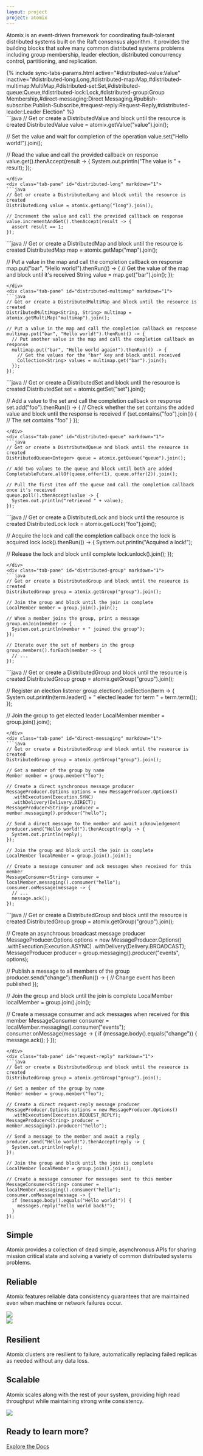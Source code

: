 ```yaml
---
layout: project
project: atomix
---
```


<div class="feature intro">
  <div class="container">
    <div class="row">
      <div class="col-sm-12">
        <p>
Atomix is an event-driven framework for coordinating fault-tolerant distributed systems built on the Raft consensus algorithm. It provides the building blocks that solve many common distributed systems problems including group membership, leader election, distributed concurrency control, partitioning, and replication.
        </p>
      </div>
    </div>
  </div>
</div>

<!-- Simple -->
<div class="feature gray-background">
  <div class="container">
    <div class="row">

<div class="col-sm-7" markdown="1">
{% include sync-tabs-params.html active="#distributed-value:Value" inactive="#distributed-long:Long,#distributed-map:Map,#distributed-multimap:MultiMap,#distributed-set:Set,#distributed-queue:Queue,#distributed-lock:Lock,#distributed-group:Group Membership,#direct-messaging:Direct Messaging,#publish-subscribe:Publish-Subscribe,#request-reply:Request-Reply,#distributed-leader:Leader Election" %}
<div class="tab-content" markdown="1">
<div class="tab-pane active" id="distributed-value" markdown="1">
```java
// Get or create a DistributedValue and block until the resource is created
DistributedValue<String> value = atomix.getValue("value").join();

// Set the value and wait for completion of the operation
value.set("Hello world!").join();

// Read the value and call the provided callback on response
value.get().thenAccept(result -> {
  System.out.println("The value is " + result);
});
```
</div>
<div class="tab-pane" id="distributed-long" markdown="1">
```java
// Get or create a DistributedLong and block until the resource is created
DistributedLong value = atomix.getLong("long").join();

// Increment the value and call the provided callback on response
value.incrementAndGet().thenAccept(result -> {
  assert result == 1;
});
```
</div>
<div class="tab-pane" id="distributed-map" markdown="1">
```java
// Get or create a DistributedMap and block until the resource is created
DistributedMap<String, String> map = atomix.getMap("map").join();

// Put a value in the map and call the completion callback on response
map.put("bar", "Hello world!").thenRun(() -> {
  // Get the value of the map and block until it's received
  String value = map.get("bar").join();
});
```
</div>
<div class="tab-pane" id="distributed-multimap" markdown="1">
```java
// Get or create a DistributedMultiMap and block until the resource is created
DistributedMultiMap<String, String> multimap = atomix.getMultiMap("multimap").join();

// Put a value in the map and call the completion callback on response
multimap.put("bar", "Hello world!").thenRun(() -> {
  // Put another value in the map and call the completion callback on response
  multimap.put("bar", "Hello world again!").thenRun(() -> {
    // Get the values for the "bar" key and block until received
    Collection<String> values = multimap.get("bar").join();
  });
});
```
</div>
<div class="tab-pane" id="distributed-set" markdown="1">
```java
// Get or create a DistributedSet and block until the resource is created
DistributedSet<String> set = atomix.getSet("set").join();

// Add a value to the set and call the completion callback on response
set.add("foo").thenRun(() -> {
  // Check whether the set contains the added value and block until the response is received
  if (set.contains("foo").join()) {
    // The set contains "foo"
  }
});
```
</div>
<div class="tab-pane" id="distributed-queue" markdown="1">
```java
// Get or create a DistributedQueue and block until the resource is created
DistributedQueue<Integer> queue = atomix.getQueue("queue").join();

// Add two values to the queue and block until both are added
CompletableFuture.allOf(queue.offer(1), queue.offer(2)).join();

// Pull the first item off the queue and call the completion callback once it's received
queue.poll().thenAccept(value -> {
  System.out.println("retrieved " + value);
});
```
</div>
<div class="tab-pane" id="distributed-lock" markdown="1">
```java
// Get or create a DistributedLock and block until the resource is created
DistributedLock lock = atomix.getLock("foo").join();

// Acquire the lock and call the completion callback once the lock is acquired
lock.lock().thenRun(() -> {
  System.out.println("Acquired a lock!");

  // Release the lock and block until complete
  lock.unlock().join();
});
```
</div>
<div class="tab-pane" id="distributed-group" markdown="1">
```java
// Get or create a DistributedGroup and block until the resource is created
DistributedGroup group = atomix.getGroup("group").join();

// Join the group and block until the join is complete
LocalMember member = group.join().join();

// When a member joins the group, print a message
group.onJoin(member -> {
  System.out.println(member + " joined the group");
});

// Iterate over the set of members in the group
group.members().forEach(member -> {
  // ...
});
```
</div>
<div class="tab-pane" id="distributed-leader" markdown="1">
```java
// Get or create a DistributedGroup and block until the resource is created
DistributedGroup group = atomix.getGroup("group").join();

// Register an election listener
group.election().onElection(term -> {
  System.out.println(term.leader() + " elected leader for term " + term.term());
});

// Join the group to get elected leader
LocalMember member = group.join().join();
```
</div>
<div class="tab-pane" id="direct-messaging" markdown="1">
```java
// Get or create a DistributedGroup and block until the resource is created
DistributedGroup group = atomix.getGroup("group").join();

// Get a member of the group by name
Member member = group.member("foo");

// Create a direct synchronous message producer
MessageProducer.Options options = new MessageProducer.Options()
  .withExecution(Execution.SYNC)
  .withDelivery(Delivery.DIRECT);
MessageProducer<String> producer = member.messaging().producer("hello");

// Send a direct message to the member and await acknowledgement
producer.send("Hello world!").thenAccept(reply -> {
  System.out.println(reply);
});

// Join the group and block until the join is complete
LocalMember localMember = group.join().join();

// Create a message consumer and ack messages when received for this member
MessageConsumer<String> consumer = localMember.messaging().consumer("hello");
consumer.onMessage(message -> {
  // ...
  message.ack();
});
```
</div>
<div class="tab-pane" id="publish-subscribe" markdown="1">
```java
// Get or create a DistributedGroup and block until the resource is created
DistributedGroup group = atomix.getGroup("group").join();

// Create an asynchroous broadcast message producer
MessageProducer.Options options = new MessageProducer.Options()
  .withExecution(Execution.ASYNC)
  .withDelivery(Delivery.BROADCAST);
MessageProducer<String> producer = group.messaging().producer("events", options);

// Publish a message to all members of the group
producer.send("change").thenRun(() -> {
  // Change event has been published
});

// Join the group and block until the join is complete
LocalMember localMember = group.join().join();

// Create a message consumer and ack messages when received for this member
MessageConsumer<String> consumer = localMember.messaging().consumer("events");
consumer.onMessage(message -> {
  if (message.body().equals("change")) {
    message.ack();
  }
});
```
</div>
<div class="tab-pane" id="request-reply" markdown="1">
```java
// Get or create a DistributedGroup and block until the resource is created
DistributedGroup group = atomix.getGroup("group").join();

// Get a member of the group by name
Member member = group.member("foo");

// Create a direct request-reply message producer
MessageProducer.Options options = new MessageProducer.Options()
  .withExecution(Execution.REQUEST_REPLY);
MessageProducer<String> producer = member.messaging().producer("hello");

// Send a message to the member and await a reply
producer.send("Hello world!").thenAccept(reply -> {
  System.out.println(reply);
});

// Join the group and block until the join is complete
LocalMember localMember = group.join().join();

// Create a message consumer for messages sent to this member
MessageConsumer<String> consumer = localMember.messaging().consumer("hello");
consumer.onMessage(message -> {
  if (message.body().equals("Hello world!")) {
    messages.reply("Hello world back!");
  }
});
```
</div>
</div>
</div>
    <div class="col-sm-5 text-right">
      <h2>Simple</h2>
      <p>Atomix provides a collection of dead simple, asynchronous APIs for sharing mission critical state and solving a variety of common distributed systems problems.</p>
    </div>
    </div>
  </div>
</div>

<!-- Reliable -->
<div class="feature white-background">
  <div class="container">
    <div class="row">
      <div class="col-sm-6">
        <h2>Reliable</h2>
        <p>Atomix features reliable data consistency guarantees that are maintained even when machine or network failures occur.</p>
      </div>
      <div class="col-sm-5 text-right">
        <img class="svg" src="/assets/img/icons/reliable.svg">
      </div>
    </div>
  </div>
</div>

<!--Resilient -->
<div class="feature gray-background">
  <div class="container">
    <div class="row">
      <div class="col-sm-5 col-sm-offset-1">
        <img class="svg" src="/assets/img/icons/resilient.svg">
      </div>
      <div class="col-sm-6 text-right">
        <h2>Resilient</h2>
        <p>Atomix clusters are resilient to failure, automatically replacing failed replicas as needed without any data loss.</p>
      </div>
    </div>
  </div>
</div>

<!--Scalable -->
<div class="feature white-background">
  <div class="container">
    <div class="row">
      <div class="col-sm-6">
        <h2>Scalable</h2>
        <p>Atomix scales along with the rest of your system, providing high read throughput while maintaining strong write consistency.</p>
      </div>
      <div class="col-sm-5 text-right">
        <img class="svg" src="/assets/img/icons/scalable.svg">
      </div>
    </div>
  </div>
</div>

<!-- Embeddable -->
<!-- <div class="feature gray-background">
  <div class="container">
    <div class="row">
<div class="col-sm-6" markdown="1">
```java
AtomixReplica replica = AtomixReplica.builder(address, members)
  .withTransport(new NettyTransport())
  .withStorage(new Storage(StorageLevel.DISK))
  .build()
  .open()
  .join();
```
</div>
      <div class="col-sm-6 text-right">
        <h2>Embeddable</h2>
        <p>Atomix supports fully embeddable replicas that live in-process, eliminating the need to manage external coordination services.</p>
      </div>
    </div>
  </div>
</div> -->

<!--Learn more -->
<div class="feature get-started">
  <div class="container">
    <div class="row">
      <div class="col-sm-12 text-center">
        <h2>Ready to learn more?</h2>
        <p>
          <a href="/{{ page.project }}/docs" class="btn btn-default btn-lg doc-btn">Explore the Docs</a>
        </p>
      </div>
    </div>
  </div>
</div>

<script type='text/javascript'>
// Format tabs
$(function(){
  var $container = $('#sync-tabs');

  updateTabs($container);
  $(window).resize(function(){
    updateTabs($container);
  })

  function updateTabs($tabsContainer){
      var $containerWidth = $tabsContainer.width();
      var tabWidths = [];
      var $tabs = $tabsContainer.find('li');
      $tabs.each(function(index, tab){
        tabWidths.push($(tab).width());
      });

      var formattedTabs = [];
      var maxWidth = $containerWidth;
      var maxWidthSet = false;
      var rowWidth = 0;
      for(var i = tabWidths.length - 1; i >= 0; i--){
          var tabWidth = tabWidths[i];
          if(rowWidth + tabWidth > maxWidth){
            if(!maxWidthSet){
              maxWidth = rowWidth;
              maxWidthSet = true;
            }
            rowWidth = tabWidth;
            formattedTabs.unshift($('<div class="spacer"></div>'));
          }else{
            rowWidth += tabWidth;
          }
          formattedTabs.unshift($tabs.get(i));
      }

      var $tempContainer = $('<div></div>');
      formattedTabs.forEach(function(tab, index){
        $tempContainer.append(tab);
      });
      $tabsContainer.html($tempContainer.html());
  }
});
</script>